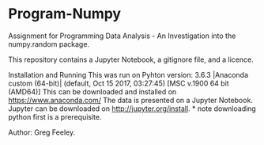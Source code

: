 # Program-Numpy

Assignment for Programming Data Analysis - An Investigation into the numpy.random package.

This repository contains a Jupyter Notebook, a gitignore file, and a licence.

Installation and Running
This was run on Pyhton version: 3.6.3 |Anaconda custom (64-bit)| (default, Oct 15 2017, 03:27:45) [MSC v.1900 64 bit (AMD64)] This can be downloaded and installed on https://www.anaconda.com/ The data is presented on a Jupyter Notebook. Jupyter can be downloaded on http://jupyter.org/install. * note downloading python first is a prerequisite.

Author: Greg Feeley.

